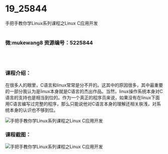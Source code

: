# 19_25844
手把手教你学Linux系列课程之Linux C应用开发
<br/></br>
<h3>微:mukewang8 资源编号：5225844</h3>
<br/></br>
<h3>课程介绍：</h3>
<p>在很多人的眼里，C语言和linux常常是分不开的。这其中的原因很多，其中最重要的一部分我认为是linux本身就是C语言的杰出作品。当然，linux操作系统本身对C语言的支持也是相当到位的。作为一个真正的程序员来说，如果没有在linux下面用C语言编写过完整的程序，那么只能说他对C语言本身的理解还相关肤浅，对系统本身的认识也不够到位。</p>
<p><img src="https://www.ko996.com/wp-content/uploads/img/2022/08/1-62.png" alt="手把手教你学Linux系列课程之Linux C应用开发"></p>
<div class="info-desc">
<h3>课程截图：</h3>
<p><img src="https://www.ko996.com/wp-content/uploads/img/2022/08/2-55.png" alt="手把手教你学Linux系列课程之Linux C应用开发"></p>


			
</div>

